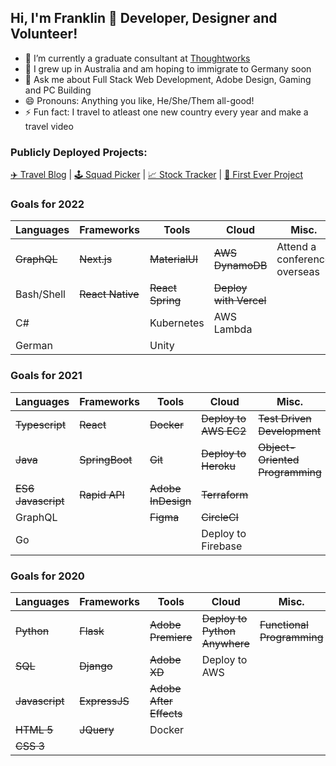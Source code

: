 ## Hi, I'm Franklin 👋 Developer, Designer and Volunteer!

- 🔭 I’m currently a graduate consultant at [Thoughtworks](https://www.thoughtworks.com/en-au)
- 🌱 I grew up in Australia and am hoping to immigrate to Germany soon
- 💬 Ask me about Full Stack Web Development, Adobe Design, Gaming and PC Building
- 😄 Pronouns: Anything you like, He/She/Them all-good!
- ⚡ Fun fact: I travel to atleast one new country every year and make a travel video

### Publicly Deployed Projects:

[✈️ Travel Blog](https://frankstravelblog.pythonanywhere.com/) | [🕹️ Squad Picker](https://mass-effect-crewed.herokuapp.com/) | [📈 Stock Tracker](http://tw-stock-tracker.franklinvmoon.com/) | [🥇 First Ever Project](http://opfman.pythonanywhere.com/)

### Goals for 2022

| Languages       | Frameworks       | Tools            | Cloud                  | Misc.                          |
| --------------- | ---------------- | ---------------- | -----------------------| ------------------------------ |
| ~~GraphQL~~     | ~~Next.js~~      | ~~MaterialUI~~   | ~~AWS DynamoDB~~       |  Attend a conference overseas  |
| Bash/Shell      | ~~React Native~~ | ~~React Spring~~ | ~~Deploy with Vercel~~ |                                |
| C#              |                  | Kubernetes       | AWS Lambda             |                                |
| German          |                  | Unity            |                        |                                |

### Goals for 2021

| Languages          | Frameworks     | Tools              | Cloud                 | Misc.                           |
| ------------------ | -------------- | ------------------ | --------------------- | ------------------------------- |
| ~~Typescript~~     | ~~React~~      | ~~Docker~~         | ~~Deploy to AWS EC2~~ | ~~Test Driven Development~~     |
| ~~Java~~           | ~~SpringBoot~~ | ~~Git~~            | ~~Deploy to Heroku~~  | ~~Object-Oriented Programming~~ |
| ~~ES6 Javascript~~ | ~~Rapid API~~  | ~~Adobe InDesign~~ | ~~Terraform~~         |                                 |
| GraphQL            |                | ~~Figma~~          | ~~CircleCI~~          |                                 |
| Go                 |                |                    | Deploy to Firebase    |                                 |

### Goals for 2020

| Languages      | Frameworks    | Tools                   | Cloud                         | Misc.                      |
| -------------- | ------------- | ----------------------- | ----------------------------- | -------------------------- |
| ~~Python~~     | ~~Flask~~     | ~~Adobe Premiere~~      | ~~Deploy to Python Anywhere~~ | ~~Functional Programming~~ |
| ~~SQL~~        | ~~Django~~    | ~~Adobe XD~~            | Deploy to AWS                 |                            |
| ~~Javascript~~ | ~~ExpressJS~~ | ~~Adobe After Effects~~ |                               |                            |
| ~~HTML 5~~     | ~~JQuery~~    | Docker                  |                               |                            |
| ~~CSS 3~~      |               |                         |                               |                            |
